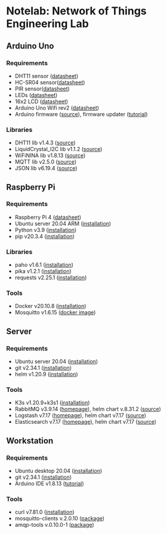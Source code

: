 # Notelab: Network of Things Engineering Lab


## Arduino Uno

### Requirements
- DHT11 sensor ([datasheet](https://www.velleman.eu/downloads/29/vma311_a4v01.pdf))
- HC-SR04 sensor([datasheet](https://joy-it.net/files/files/Produkte/SEN-US01/SEN-US01\%20Datasheet\%20(English).pdf))
- PIR sensor([datasheet](http://www.openplatform.cc/index.php/home/index/details/apiid/38))
- LEDs ([datasheet](https://asset.re-in.de/add/160267/c1/-/en/001661532DS01/DA_Barthelme-LED-Sortiment-Kaltweiss-Warmweiss-Gelb-Blau-Rot-Gruen-Rund-5mm.pdf))
- 16x2 LCD ([datasheet](https://joy-it.net/files/files/Produkte/SBC-LCD16x2/SBC-LCD16x2_Manual_2021-04-07.pdf))
- Arduino Uno Wifi rev2 ([datasheet](https://content.arduino.cc/assets/Pinout-UNOwifirev2_latest.pdf))
- Arduino firmware ([source](https://github.com/arduino/nina-fw)), firmware updater ([tutorial](https://docs.arduino.cc/tutorials/generic/firmware-updater))
  
### Libraries
- DHT11 lib v1.4.3 ([source](https://github.com/adafruit/DHT-sensor-library))
- LiquidCrystal_I2C lib v1.1.2 ([source](https://github.com/johnrickman/LiquidCrystal_I2C))
- WiFiNINA lib v1.8.13 ([source](https://github.com/arduino-libraries/WiFiNINA))
- MQTT lib v2.5.0 ([source](https://github.com/256dpi/arduino-mqtt))
- JSON lib v6.19.4 ([source](https://github.com/bblanchon/ArduinoJson))




## Raspberry Pi

### Requirements
- Raspberry Pi 4 ([datasheet](https://datasheets.raspberrypi.com/rpi4/raspberry-pi-4-product-brief.pdf))
- Ubuntu server 20.04 ARM ([installation](https://ubuntu.com/tutorials/how-to-install-ubuntu-on-your-raspberry-pi))
- Python v3.9 ([installation](https://www.python.org/downloads/))
- pip v20.3.4 ([installation](https://packaging.python.org/en/latest/tutorials/installing-packages/))

### Libraries
- paho v1.6.1 ([installation](https://www.eclipse.org/paho/index.php?page=clients/python/index.php))
- pika v1.2.1 ([installation](https://pika.readthedocs.io/en/stable/))
- requests v2.25.1 ([installation](https://docs.python-requests.org/en/latest/user/install/))

### Tools
- Docker v20.10.8 ([installation](https://docs.docker.com/engine/install/ubuntu/))
- Mosquitto v1.6.15 ([docker image](https://hub.docker.com/_/eclipse-mosquitto))




## Server

### Requirements
- Ubuntu server 20.04 ([installation](https://ubuntu.com/tutorials/install-ubuntu-server))
- git v2.34.1 ([installation](https://git-scm.com/download/linux))
- helm v1.20.9 ([installation](https://helm.sh/docs/intro/install/#from-script))

### Tools

- K3s v1.20.9+k3s1 ([installation](https://rancher.com/docs/k3s/latest/en/installation/install-options/))
- RabbitMQ v3.9.14 ([homepage](https://www.rabbitmq.com/)), helm chart v.8.31.2 ([source](https://github.com/bitnami/charts/tree/master/bitnami/rabbitmq))
- Logstash v7.17 ([homepage](https://www.elastic.co/logstash/)), helm chart v7.17 ([source](https://github.com/elastic/helm-charts/tree/7.17/logstash))
- Elasticsearch v7.17 ([homepage](https://www.elastic.co/elasticsearch/)), helm chart v7.17 ([source](https://github.com/elastic/helm-charts/tree/7.17/elasticsearch))




## Workstation

### Requirements
- Ubuntu desktop 20.04 ([installation](https://ubuntu.com/tutorials/install-ubuntu-desktop))
- git v2.34.1 ([installation](https://git-scm.com/download/linux))
- Arduino IDE v1.8.13 ([tutorial](https://www.arduino.cc/en/Guide/Linux))

### Tools

- curl v7.81.0 ([installation](https://curl.se/download.html))
- mosquitto-clients v.2.0.10 ([package](https://packages.ubuntu.com/focal/mosquitto-clients))
- amqp-tools v.0.10.0-1 ([package](https://packages.ubuntu.com/focal/amqp-tools))